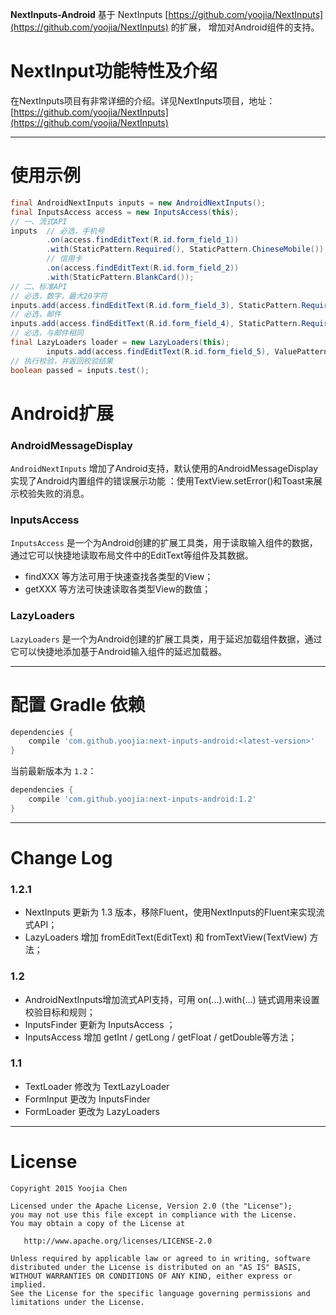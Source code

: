 
**NextInputs-Android** 基于 NextInputs [https://github.com/yoojia/NextInputs](https://github.com/yoojia/NextInputs) 的扩展，
增加对Android组件的支持。

# NextInput功能特性及介绍

在NextInputs项目有非常详细的介绍。详见NextInputs项目，地址：[https://github.com/yoojia/NextInputs](https://github.com/yoojia/NextInputs)

----

# 使用示例

```java
final AndroidNextInputs inputs = new AndroidNextInputs();
final InputsAccess access = new InputsAccess(this);
// 一、流式API
inputs  // 必选，手机号
        .on(access.findEditText(R.id.form_field_1))
        .with(StaticPattern.Required(), StaticPattern.ChineseMobile())
        // 信用卡
        .on(access.findEditText(R.id.form_field_2))
        .with(StaticPattern.BlankCard());
// 二、标准API
// 必选，数字，最大20字符
inputs.add(access.findEditText(R.id.form_field_3), StaticPattern.Required(), StaticPattern.Digits(), ValuePattern.MaxLength(20));
// 必选，邮件
inputs.add(access.findEditText(R.id.form_field_4), StaticPattern.Required(), StaticPattern.Email());
// 必选，与邮件相同
final LazyLoaders loader = new LazyLoaders(this);
        inputs.add(access.findEditText(R.id.form_field_5), ValuePattern.Required(), ValuePattern.EqualsTo(loader.fromEditText(R.id.form_field_4)));
// 执行校验，并返回校验结果
boolean passed = inputs.test();

```

# Android扩展

### AndroidMessageDisplay

`AndroidNextInputs` 增加了Android支持，默认使用的AndroidMessageDisplay实现了Android内置组件的错误展示功能 ：使用TextView.setError()和Toast来展示校验失败的消息。

### InputsAccess

`InputsAccess` 是一个为Android创建的扩展工具类，用于读取输入组件的数据，通过它可以快捷地读取布局文件中的EditText等组件及其数据。

- findXXX 等方法可用于快速查找各类型的View；
- getXXX 等方法可快速读取各类型View的数值；

### LazyLoaders

`LazyLoaders` 是一个为Android创建的扩展工具类，用于延迟加载组件数据，通过它可以快捷地添加基于Android输入组件的延迟加载器。

----

# 配置 Gradle 依赖

```groovy
dependencies {
    compile 'com.github.yoojia:next-inputs-android:<latest-version>'
}
```

当前最新版本为 `1.2`：

```groovy
dependencies {
    compile 'com.github.yoojia:next-inputs-android:1.2'
}
```
----

# Change Log

### 1.2.1

- NextInputs 更新为 1.3 版本，移除Fluent，使用NextInputs的Fluent来实现流式API；
- LazyLoaders 增加 fromEditText(EditText) 和 fromTextView(TextView) 方法；

### 1.2

- AndroidNextInputs增加流式API支持，可用 on(...).with(...) 链式调用来设置校验目标和规则；
- InputsFinder 更新为 InputsAccess ；
- InputsAccess 增加 getInt / getLong / getFloat / getDouble等方法；

### 1.1

- TextLoader 修改为 TextLazyLoader
- FormInput 更改为 InputsFinder
- FormLoader 更改为 LazyLoaders

----

# License

    Copyright 2015 Yoojia Chen

    Licensed under the Apache License, Version 2.0 (the "License");
    you may not use this file except in compliance with the License.
    You may obtain a copy of the License at

       http://www.apache.org/licenses/LICENSE-2.0

    Unless required by applicable law or agreed to in writing, software
    distributed under the License is distributed on an "AS IS" BASIS,
    WITHOUT WARRANTIES OR CONDITIONS OF ANY KIND, either express or implied.
    See the License for the specific language governing permissions and
    limitations under the License.

